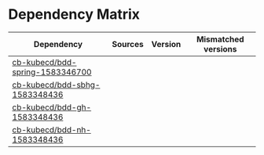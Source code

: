 # Dependency Matrix

Dependency | Sources | Version | Mismatched versions
---------- | ------- | ------- | -------------------
[cb-kubecd/bdd-spring-1583346700](https://github.com/cb-kubecd/bdd-spring-1583346700.git) |  | []() | 
[cb-kubecd/bdd-sbhg-1583348436](https://github.com/cb-kubecd/bdd-sbhg-1583348436.git) |  | []() | 
[cb-kubecd/bdd-gh-1583348436](https://github.com/cb-kubecd/bdd-gh-1583348436.git) |  | []() | 
[cb-kubecd/bdd-nh-1583348436](https://github.com/cb-kubecd/bdd-nh-1583348436.git) |  | []() | 
